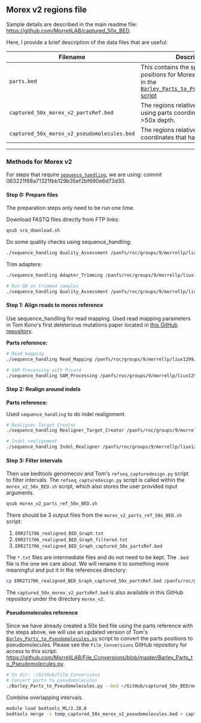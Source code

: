 ## Morex v2 regions file

Sample details are described in the main readme file: https://github.com/MorrellLAB/captured_50x_BED.

Here, I provide a brief description of the data files that are useful:

| Filename | Description |
| -------- | ----------- |
| `parts.bed` | This contains the split chromosome positions for Morex v2 and was used in the [`Barley_Parts_to_Pseudomolecules.py` script](https://github.com/MorrellLAB/File_Conversions/blob/master/Barley_Parts_to_Pseudomolecules.py) |
| `captured_50x_morex_v2_partsRef.bed` | The regions relative to Morex v2 using parts coordinates that had >50x depth. |
| `captured_50x_morex_v2_pseudomolecules.bed` | The regions relative to Morex v2 full coordinates that had >50x depth. |

---

### Methods for Morex v2

For steps that require [`sequence_handling`](https://github.com/MorrellLAB/sequence_handling), we are using: commit 063221f68a71321fbb129b35ef2bf690e6d73d30.

#### Step 0: Prepare files

The preparation steps only need to be run one time.

Download FASTQ files directly from FTP links:

```bash
qsub sra_download.sh
```

Do some quality checks using sequence_handling:

```bash
./sequence_handling Quality_Assessment /panfs/roc/groups/9/morrellp/liux1299/GitHub/captured_50x_BED/morex_v2/morex_v2_parts_ref_config
```

Trim adapters:

```bash
./sequence_handling Adapter_Trimming /panfs/roc/groups/9/morrellp/liux1299/GitHub/captured_50x_BED/morex_v2/morex_v2_parts_ref_config

# Run QA on trimmed samples
./sequence_handling Quality_Assessment /panfs/roc/groups/9/morrellp/liux1299/GitHub/captured_50x_BED/morex_v2/morex_v2_parts_ref_config
```

#### Step 1: Align reads to morex reference

Use sequence_handling for read mapping. Used read mapping parameters in Tom Kono's first deleterious mutations paper located in [this GitHub repository](https://github.com/MorrellLAB/Deleterious_Mutations/tree/master/Job_Scripts).

**Parts reference:**

```bash
# Read mapping
./sequence_handling Read_Mapping /panfs/roc/groups/9/morrellp/liux1299/GitHub/captured_50x_BED/morex_v2/morex_v2_parts_ref_config

# SAM Processing with Picard
./sequence_handling SAM_Processing /panfs/roc/groups/9/morrellp/liux1299/GitHub/captured_50x_BED/morex_v2/morex_v2_parts_ref_config
```

#### Step 2: Realign around indels

**Parts reference:**

Used `sequence_handling` to do indel realignment.

```bash
# Realigner Target Creator
./sequence_handling Realigner_Target_Creator /panfs/roc/groups/9/morrellp/liux1299/GitHub/captured_50x_BED/morex_v2/morex_v2_parts_ref_indel_realign_config

# Indel realignment
./sequence_handling Indel_Realigner /panfs/roc/groups/9/morrellp/liux1299/GitHub/captured_50x_BED/morex_v2/morex_v2_parts_ref_indel_realign_config
```

#### Step 3: Filter intervals

Then use bedtools genomecov and Tom's `refseq_capturedesign.py` script to filter intervals. The `refseq_capturedesign.py` script is called within the `morex_v2_50x_BED.sh` script, which also stores the user provided input arguments.

```bash
qsub morex_v2_parts_ref_50x_BED.sh
```

There should be 3 output files from the `morex_v2_parts_ref_50x_BED.sh` script:
1. `ERR271706_realigned_BED_Graph.txt`
2. `ERR271706_realigned_BED_Graph_filtered.txt`
3. `ERR271706_realigned_BED_Graph_captured_50x_partsRef.bed`

The `*.txt` files are intermediate files and do not need to be kept. The `.bed` file is the one we care about. We will rename it to something more meaningful and put it in the references directory:

```bash
cp ERR271706_realigned_BED_Graph_captured_50x_partsRef.bed /panfs/roc/groups/9/morrellp/shared/References/Reference_Sequences/Barley/Morex_v2/captured_50x_morex_v2_partsRef.bed
```

The `captured_50x_morex_v2_partsRef.bed` is also available in this GitHub repository under the directory `morex_v2`.

#### Pseudomolecules reference

Since we have already created a 50x bed file using the parts reference with the steps above, we will use an updated version of Tom's [`Barley_Parts_to_Pseudomolecules.py`](https://github.com/MorrellLAB/File_Conversions/blob/master/Barley_Parts_to_Pseudomolecules.py) script to convert the parts positions to pseudomolecules. Please see the `File_Conversions` GitHub repository for access to this script: https://github.com/MorrellLAB/File_Conversions/blob/master/Barley_Parts_to_Pseudomolecules.py.

```bash
# In dir: ~/GitHub/File_Conversions
# Convert parts to pseudomolecules
./Barley_Parts_to_Pseudomolecules.py --bed ~/GitHub/captured_50x_BED/morex_v2/captured_50x_morex_v2_partsRef.bed > ~/GitHub/captured_50x_BED/morex_v2/temp_captured_50x_morex_v2_pseudomolecules.bed
```

Combine overlapping intervals.

```bash
module load bedtools_ML/2.28.0
bedtools merge -i temp_captured_50x_morex_v2_pseudomolecules.bed > captured_50x_morex_v2_pseudomolecules.bed
```
